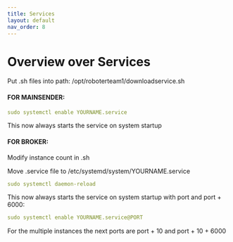 ```yaml
---
title: Services
layout: default
nav_order: 8
---
```


# Overview over Services

Put .sh files into path: /opt/roboterteam1/downloadservice.sh 


#### FOR MAINSENDER:
```yaml
sudo systemctl enable YOURNAME.service
```
This now always starts the service on system startup

#### FOR BROKER:
Modify instance count in .sh

Move .service file to /etc/systemd/system/YOURNAME.service

```yaml
sudo systemctl daemon-reload 
```

This now always starts the service on system startup with port and port + 6000:
```yaml
sudo systemctl enable YOURNAME.service@PORT
```
For the multiple instances the next ports are port + 10 and port + 10 + 6000